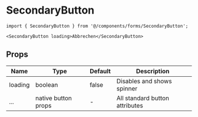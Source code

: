# SecondaryButton

```tsx
import { SecondaryButton } from '@/components/forms/SecondaryButton';

<SecondaryButton loading>Abbrechen</SecondaryButton>
```

## Props

| Name    | Type    | Default | Description                         |
|---------|---------|---------|-------------------------------------|
| loading | boolean | false   | Disables and shows spinner          |
| ...     | native button props | - | All standard button attributes |
